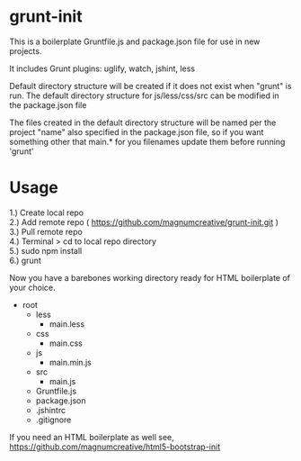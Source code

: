 grunt-init
==========

This is a boilerplate Gruntfile.js and package.json file for use in new projects.

It includes Grunt plugins: uglify, watch, jshint, less

Default directory structure will be created if it does not exist when "grunt" is run. The default directory structure for js/less/css/src can be modified in the package.json file 

The files created in the default directory structure will be named per the project "name" also specified in the package.json file, so if you want something other that main.* for you filenames update them before running 'grunt'

Usage
==========
1.) Create local repo<br />
2.) Add remote repo ( https://github.com/magnumcreative/grunt-init.git )<br />
3.) Pull remote repo<br />
4.) Terminal > cd to local repo directory<br />
5.) sudo npm install<br />
6.) grunt<br />

Now you have a barebones working directory ready for HTML boilerplate of your choice. 

<ul>
    <li>root
    	<ul>
    	    <li>less
		    	<ul>
		    	    <li>main.less</li>
		    	</ul>
		    </li>
		    <li>css
		    	<ul>
		    	    <li>main.css</li>
		    	</ul>
		    </li>
		    <li>js
		    	<ul>
		    	    <li>main.min.js</li>
		    	</ul>
		    </li>
		    <li>src
		    	<ul>
		    	    <li>main.js</li>
		    	</ul>
		    </li>
		    <li>Gruntfile.js</li>
		    <li>package.json</li>
		    <li>.jshintrc</li>
		    <li>.gitignore</li>
    	</ul>
    </li>

</ul>

If you need an HTML boilerplate as well see, https://github.com/magnumcreative/html5-bootstrap-init



